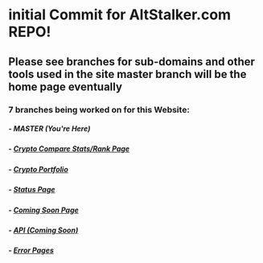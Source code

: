 # initial Commit for AltStalker.com REPO!

## Please see branches for sub-domains and other tools used in the site master branch will be the home page eventually

### 7 branches being worked on for this Website:

##### - **MASTER *(You're Here)***

##### - [Crypto Compare Stats/Rank Page](https://github.com/MSFTserver/AltStalker/tree/CryptoCompareStats)

##### - [Crypto Portfolio](https://github.com/MSFTserver/AltStalker/tree/Portfolio)

##### - [Status Page](https://github.com/MSFTserver/AltStalker/tree/status)

##### - [Coming Soon Page](https://github.com/MSFTserver/AltStalker/tree/coming-soon)

##### - [API *(Coming Soon)*](https://github.com/MSFTserver/AltStalker/tree/api)

##### - [Error Pages](https://github.com/MSFTserver/AltStalker/tree/error-pages)
